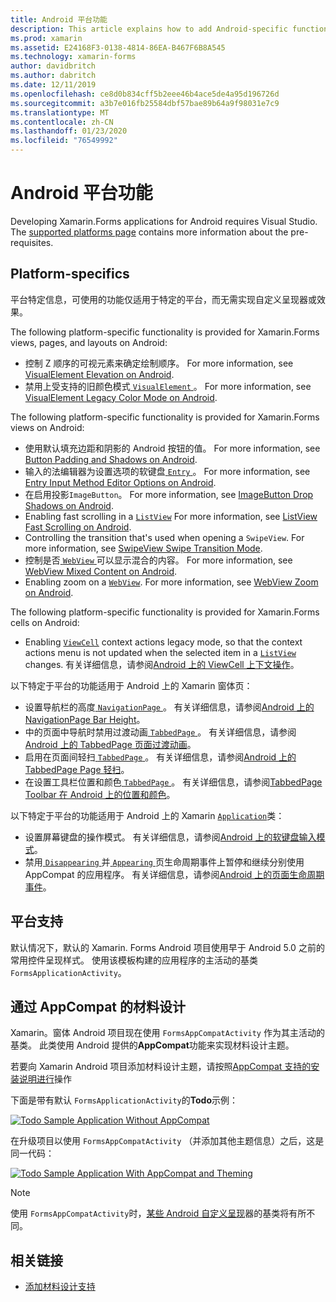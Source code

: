 ```yaml
---
title: Android 平台功能
description: This article explains how to add Android-specific functionality to Xamarin.Forms applications.
ms.prod: xamarin
ms.assetid: E24168F3-0138-4814-86EA-B467F6B8A545
ms.technology: xamarin-forms
author: davidbritch
ms.author: dabritch
ms.date: 12/11/2019
ms.openlocfilehash: ce8d0b834cff5b2eee46b4ace5de4a95d196726d
ms.sourcegitcommit: a3b7e016fb25584dbf57bae89b64a9f98031e7c9
ms.translationtype: MT
ms.contentlocale: zh-CN
ms.lasthandoff: 01/23/2020
ms.locfileid: "76549992"
---
```

# <a name="android-platform-features"></a>Android 平台功能

Developing Xamarin.Forms applications for Android requires Visual Studio. The [supported platforms page](~/get-started/supported-platforms.md) contains more information about the pre-requisites.

## <a name="platform-specifics"></a>Platform-specifics

平台特定信息，可使用的功能仅适用于特定的平台，而无需实现自定义呈现器或效果。

The following platform-specific functionality is provided for Xamarin.Forms views, pages, and layouts on Android:

- 控制 Z 顺序的可视元素来确定绘制顺序。 For more information, see [VisualElement Elevation on Android](visualelement-elevation.md).
- 禁用上受支持的旧颜色模式[ `VisualElement` ](xref:Xamarin.Forms.VisualElement)。 For more information, see [VisualElement Legacy Color Mode on Android](legacy-color-mode.md).

The following platform-specific functionality is provided for Xamarin.Forms views on Android:

- 使用默认填充边距和阴影的 Android 按钮的值。 For more information, see [Button Padding and Shadows on Android](button-padding-shadow.md).
- 输入的法编辑器为设置选项的软键盘[ `Entry` ](xref:Xamarin.Forms.Entry)。 For more information, see [Entry Input Method Editor Options on Android](entry-ime-options.md).
- 在启用投影`ImageButton`。 For more information, see [ImageButton Drop Shadows on Android](imagebutton-drop-shadow.md).
- Enabling fast scrolling in a [`ListView`](xref:Xamarin.Forms.ListView) For more information, see [ListView Fast Scrolling on Android](listview-fast-scrolling.md).
- Controlling the transition that's used when opening a `SwipeView`. For more information, see [SwipeView Swipe Transition Mode](swipeview-swipetransitionmode.md).
- 控制是否[ `WebView` ](xref:Xamarin.Forms.WebView)可以显示混合的内容。 For more information, see [WebView Mixed Content on Android](webview-mixed-content.md).
- Enabling zoom on a [`WebView`](xref:Xamarin.Forms.WebView). For more information, see [WebView Zoom on Android](webview-zoom-controls.md).

The following platform-specific functionality is provided for Xamarin.Forms cells on Android:

- Enabling [`ViewCell`](xref:Xamarin.Forms.ViewCell) context actions legacy mode, so that the context actions menu is not updated when the selected item in a [`ListView`](xref:Xamarin.Forms.ListView) changes. 有关详细信息，请参阅[Android 上的 ViewCell 上下文操作](viewcell-context-actions.md)。

以下特定于平台的功能适用于 Android 上的 Xamarin 窗体页：

- 设置导航栏的高度[ `NavigationPage` ](xref:Xamarin.Forms.NavigationPage)。 有关详细信息，请参阅[Android 上的 NavigationPage Bar Height](navigationpage-bar-height.md)。
- 中的页面中导航时禁用过渡动画[ `TabbedPage` ](xref:Xamarin.Forms.TabbedPage)。 有关详细信息，请参阅[Android 上的 TabbedPage 页面过渡动画](tabbedpage-transition-animations.md)。
- 启用在页面间轻扫[ `TabbedPage` ](xref:Xamarin.Forms.TabbedPage)。 有关详细信息，请参阅[Android 上的 TabbedPage Page 轻扫](tabbedpage-page-swiping.md)。
- 在设置工具栏位置和颜色[ `TabbedPage` ](xref:Xamarin.Forms.TabbedPage)。 有关详细信息，请参阅[TabbedPage Toolbar 在 Android 上的位置和颜色](tabbedpage-toolbar-placement-color.md)。

以下特定于平台的功能适用于 Android 上的 Xamarin [`Application`](xref:Xamarin.Forms.Application)类：

- 设置屏幕键盘的操作模式。 有关详细信息，请参阅[Android 上的软键盘输入模式](soft-keyboard-input-mode.md)。
- 禁用[ `Disappearing` ](xref:Xamarin.Forms.Page.Appearing)并[ `Appearing` ](xref:Xamarin.Forms.Page.Appearing)页生命周期事件上暂停和继续分别使用 AppCompat 的应用程序。 有关详细信息，请参阅[Android 上的页面生命周期事件](page-lifecycle-events.md)。

## <a name="platform-support"></a>平台支持

默认情况下，默认的 Xamarin. Forms Android 项目使用早于 Android 5.0 之前的常用控件呈现样式。 使用该模板构建的应用程序的主活动的基类 `FormsApplicationActivity`。

## <a name="material-design-via-appcompat"></a>通过 AppCompat 的材料设计

Xamarin。窗体 Android 项目现在使用 `FormsAppCompatActivity` 作为其主活动的基类。 此类使用 Android 提供的**AppCompat**功能来实现材料设计主题。

若要向 Xamarin Android 项目添加材料设计主题，请按照[AppCompat 支持的安装说明进行](appcompat-material-design.md)操作

下面是带有默认 `FormsApplicationActivity`的**Todo**示例：

[![](images/before-appcompat-sml.png "Todo Sample Application Without AppCompat")](images/before-appcompat.png#lightbox "Todo Sample Application Without AppCompat")

在升级项目以使用 `FormsAppCompatActivity` （并添加其他主题信息）之后，这是同一代码：

[![](images/post-appcompat-sml.png "Todo Sample Application With AppCompat and Theming")](images/post-appcompat.png#lightbox "Todo Sample Application With AppCompat and Theming")

> [!NOTE]
> 使用 `FormsAppCompatActivity`时，[某些 Android 自定义呈现](~/xamarin-forms/app-fundamentals/custom-renderer/renderers.md)器的基类将有所不同。

## <a name="related-links"></a>相关链接

- [添加材料设计支持](appcompat-material-design.md)
